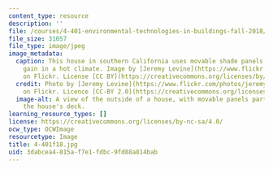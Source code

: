 ```yaml
---
content_type: resource
description: ''
file: /courses/4-401-environmental-technologies-in-buildings-fall-2018/3dabcea4815af7e1fdbc9fd88a814bab_4-401f18.jpg
file_size: 31057
file_type: image/jpeg
image_metadata:
  caption: This house in southern California uses movable shade panels to reduce solar
    gain in a hot climate. Image by [Jeremy Levine](https://www.flickr.com/photos/jeremylevinedesign/3640108817/)
    on Flickr. License [CC BY](https://creativecommons.org/licenses/by/2.0/).
  credit: Photo by [Jeremy Levine](https://www.flickr.com/photos/jeremylevinedesign/3640108817/)
    on Flickr. Licence [CC-BY 2.0](https://creativecommons.org/licenses/by/2.0/).
  image-alt: A view of the outside of a house, with movable panels partly shading
    the house's deck.
learning_resource_types: []
license: https://creativecommons.org/licenses/by-nc-sa/4.0/
ocw_type: OCWImage
resourcetype: Image
title: 4-401f18.jpg
uid: 3dabcea4-815a-f7e1-fdbc-9fd88a814bab
---
```

